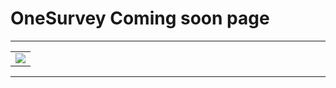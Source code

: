 # OneSurvey Coming soon page


___

<table>
  <tbody>
    <tr>
      <td>
          <a href="https://mdbootstrap.com/freebies/coming-soon/" alt="Bootstrap 5" rel="dofollow">
          		<img src="https://mdbcdn.b-cdn.net/wp-content/themes/mdbootstrap4/content/en/_mdb5/standard/freebies/coming-soon/assets/featured.jpg">
          </a>
      </td>
   </tbody>
</table>


___
